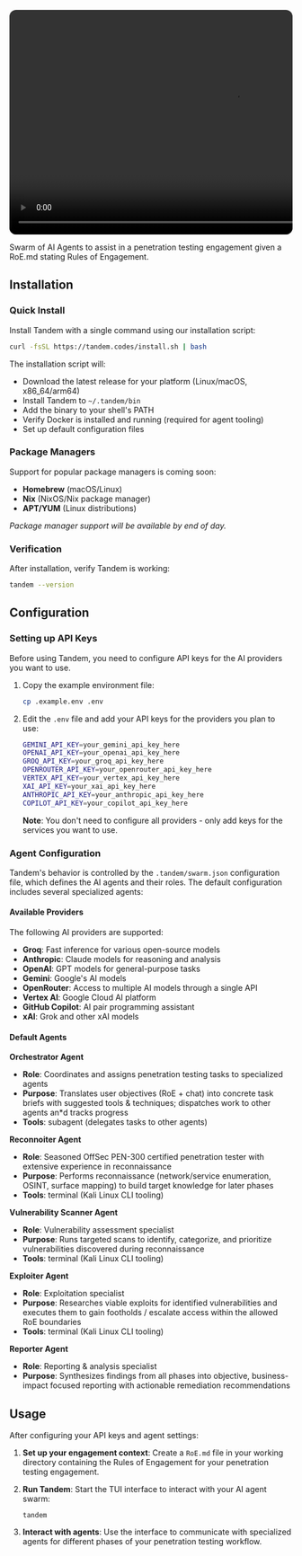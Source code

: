 <p align="center" style="border-radius: 12px; overflow: clip;"><video src="https://github.com/user-attachments/assets/bbfd3fdc-a196-4070-8a7e-c9fad97a322d" width="800" autoplay loop muted></video></p>

<p>
Swarm of AI Agents to assist in a penetration testing engagement given a RoE.md stating Rules of Engagement.
</p>

## Installation

### Quick Install

Install Tandem with a single command using our installation script:

```bash
curl -fsSL https://tandem.codes/install.sh | bash
```

The installation script will:
- Download the latest release for your platform (Linux/macOS, x86_64/arm64)
- Install Tandem to `~/.tandem/bin`
- Add the binary to your shell's PATH
- Verify Docker is installed and running (required for agent tooling)
- Set up default configuration files

### Package Managers

Support for popular package managers is coming soon:
- **Homebrew** (macOS/Linux)
- **Nix** (NixOS/Nix package manager)
- **APT/YUM** (Linux distributions)

*Package manager support will be available by end of day.*

### Verification

After installation, verify Tandem is working:

```bash
tandem --version
```

## Configuration

### Setting up API Keys

Before using Tandem, you need to configure API keys for the AI providers you want to use. 

1. Copy the example environment file:
   ```bash
   cp .example.env .env
   ```

2. Edit the `.env` file and add your API keys for the providers you plan to use:
   ```bash
   GEMINI_API_KEY=your_gemini_api_key_here
   OPENAI_API_KEY=your_openai_api_key_here
   GROQ_API_KEY=your_groq_api_key_here
   OPENROUTER_API_KEY=your_openrouter_api_key_here
   VERTEX_API_KEY=your_vertex_api_key_here
   XAI_API_KEY=your_xai_api_key_here
   ANTHROPIC_API_KEY=your_anthropic_api_key_here
   COPILOT_API_KEY=your_copilot_api_key_here
   ```

   **Note**: You don't need to configure all providers - only add keys for the services you want to use.

### Agent Configuration

Tandem's behavior is controlled by the `.tandem/swarm.json` configuration file, which defines the AI agents and their roles. The default configuration includes several specialized agents:

#### Available Providers
The following AI providers are supported:
- **Groq**: Fast inference for various open-source models
- **Anthropic**: Claude models for reasoning and analysis
- **OpenAI**: GPT models for general-purpose tasks
- **Gemini**: Google's AI models
- **OpenRouter**: Access to multiple AI models through a single API
- **Vertex AI**: Google Cloud AI platform
- **GitHub Copilot**: AI pair programming assistant
- **xAI**: Grok and other xAI models

#### Default Agents

**Orchestrator Agent**
- **Role**: Coordinates and assigns penetration testing tasks to specialized agents
- **Purpose**: Translates user objectives (RoE + chat) into concrete task briefs with suggested tools & techniques; dispatches work to other agents an*d tracks progress
- **Tools**: subagent (delegates tasks to other agents)

**Reconnoiter Agent**
- **Role**: Seasoned OffSec PEN-300 certified penetration tester with extensive experience in reconnaissance
- **Purpose**: Performs reconnaissance (network/service enumeration, OSINT, surface mapping) to build target knowledge for later phases
- **Tools**: terminal (Kali Linux CLI tooling)

**Vulnerability Scanner Agent**
- **Role**: Vulnerability assessment specialist
- **Purpose**: Runs targeted scans to identify, categorize, and prioritize vulnerabilities discovered during reconnaissance
- **Tools**: terminal (Kali Linux CLI tooling)

**Exploiter Agent**
- **Role**: Exploitation specialist
- **Purpose**: Researches viable exploits for identified vulnerabilities and executes them to gain footholds / escalate access within the allowed RoE boundaries
- **Tools**: terminal (Kali Linux CLI tooling)

**Reporter Agent**
- **Role**: Reporting & analysis specialist
- **Purpose**: Synthesizes findings from all phases into objective, business-impact focused reporting with actionable remediation recommendations

## Usage

After configuring your API keys and agent settings:

1. **Set up your engagement context**: Create a `RoE.md` file in your working directory containing the Rules of Engagement for your penetration testing engagement.

2. **Run Tandem**: Start the TUI interface to interact with your AI agent swarm:
   ```shell
   tandem
   ```

3. **Interact with agents**: Use the interface to communicate with specialized agents for different phases of your penetration testing workflow.
